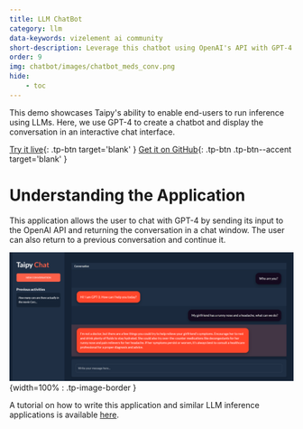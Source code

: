 ```yaml
---
title: LLM ChatBot
category: llm
data-keywords: vizelement ai community
short-description: Leverage this chatbot using OpenAI's API with GPT-4 to use it as a template for an LLM inference application.
order: 9
img: chatbot/images/chatbot_meds_conv.png
hide:
    - toc
---
```

This demo showcases Taipy's ability to enable end-users to run inference using LLMs. Here, we
use GPT-4 to create a chatbot and display the conversation in an interactive chat interface.

[Try it live](https://demo-llm-chat.taipy.cloud/){: .tp-btn target='blank' }
[Get it on GitHub](https://github.com/Avaiga/demo-llm-chat){: .tp-btn .tp-btn--accent target='blank' }

# Understanding the Application

This application allows the user to chat with GPT-4 by sending
its input to the OpenAI API and returning the conversation in
a chat window. The user can also return to a previous
conversation and continue it.

![ChatBot](images/chatbot_meds_conv.png){width=100% : .tp-image-border }

A tutorial on how to write this application and similar
LLM inference applications is available [here](../../../tutorials/articles/chatbot/index.md).
